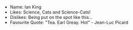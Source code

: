 - Name: Ian King
- Likes: Science, Cats and Science-Cats!
- Dislikes: Being put on the spot like this...
- Favourite Quote: "Tea. Earl Greay. Hot" - Jean-Luc Picard

